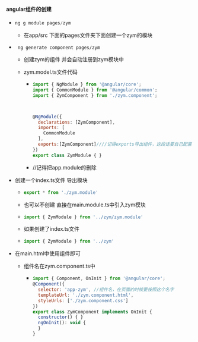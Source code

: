 #### angular组件的创建

+ ```js
  ng g module pages/zym 
  ```

  + 在app/src 下面的pages文件夹下面创建一个zym的模块

+ ```
   ng generate component pages/zym 
  ```

  + 创建zym的组件 并会自动注册到zym模块中

  + zym.model.ts文件代码  

    + ```js
      import { NgModule } from '@angular/core';
      import { CommonModule } from '@angular/common';
      import { ZymComponent } from './zym.component';
      
      
      
      @NgModule({
        declarations: [ZymComponent],
        imports: [
          CommonModule
        ],
        exports:[ZymComponent]////记得exports导出组件，这段话要自己配置
      })
      export class ZymModule { }
      
      ```

    + //记得把app.module的删除

+ 创建一个index.ts文件 导出模块  

  + ```js
    export * from './zym.module'
    ```

  + 也可以不创建 直接在main.module.ts中引入zym模块

  + ```js
    import { ZymModule } from '../zym/zym.module'
    
    ```

  + 如果创建了index.ts文件

  + ```js
    import { ZymModule } from '../zym'
    ```

+ 在main.html中使用组件即可

  + 组件名在zym.component.ts中

    + ```js
      import { Component, OnInit } from '@angular/core';
      @Component({
        selector: 'app-zym', //组件名，在页面的时候要按照这个名字
        templateUrl: './zym.component.html',
        styleUrls: ['./zym.component.css']
      })
      export class ZymComponent implements OnInit {
        constructor() { }
        ngOnInit(): void {
        }
      }
      ```

      
